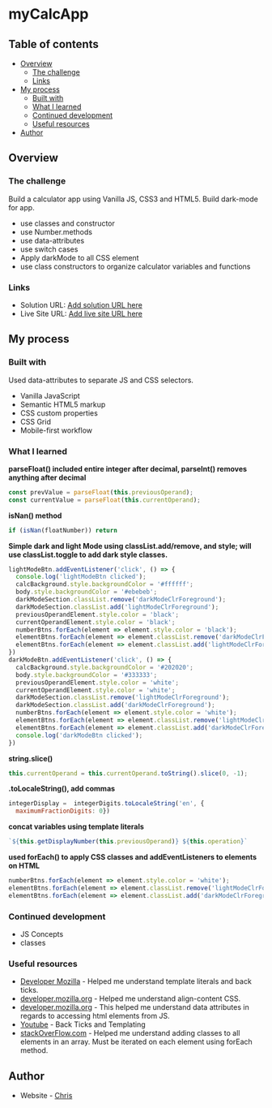 # myCalcApp
## Table of contents

- [Overview](#overview)
  - [The challenge](#the-challenge)
  - [Links](#links)
- [My process](#my-process)
  - [Built with](#built-with)
  - [What I learned](#what-i-learned)
  - [Continued development](#continued-development)
  - [Useful resources](#useful-resources)
- [Author](#author)

## Overview

### The challenge

Build a calculator app using Vanilla JS, CSS3 and HTML5. Build dark-mode for app.
  - use classes and constructor
  - use Number.methods
  - use data-attributes
  - use switch cases
  - Apply darkMode to all CSS element
  - use class constructors to organize calculator variables and functions


### Links

- Solution URL: [Add solution URL here](https://your-solution-url.com)
- Live Site URL: [Add live site URL here](https://your-live-site-url.com)

## My process

### Built with

Used data-attributes to separate JS and CSS selectors.

- Vanilla JavaScript
- Semantic HTML5 markup
- CSS custom properties
- CSS Grid
- Mobile-first workflow

### What I learned
**parseFloat() included entire integer after decimal, parseInt() removes anything after decimal**
```js
const prevValue = parseFloat(this.previousOperand);
const currentValue = parseFloat(this.currentOperand);
```
**isNan() method**
```js
if (isNan(floatNumber)) return
```
**Simple dark and light Mode using classList.add/remove, and style; will use classList.toggle to add dark style classes.**
```js
lightModeBtn.addEventListener('click', () => {
  console.log('lightModeBtn clicked');
  calcBackground.style.backgroundColor = '#ffffff';
  body.style.backgroundColor = '#ebebeb';
  darkModeSection.classList.remove('darkModeClrForeground');
  darkModeSection.classList.add('lightModeClrForeground');
  previousOperandElement.style.color = 'black';
  currentOperandElement.style.color = 'black';
  numberBtns.forEach(element => element.style.color = 'black');
  elementBtns.forEach(element => element.classList.remove('darkModeClrForeground'));
  elementBtns.forEach(element => element.classList.add('lightModeClrForeground'));
})
darkModeBtn.addEventListener('click', () => {
  calcBackground.style.backgroundColor = '#202020';
  body.style.backgroundColor = '#333333';
  previousOperandElement.style.color = 'white';
  currentOperandElement.style.color = 'white';
  darkModeSection.classList.remove('lightModeClrForeground');
  darkModeSection.classList.add('darkModeClrForeground');
  numberBtns.forEach(element => element.style.color = 'white');
  elementBtns.forEach(element => element.classList.remove('lightModeClrForeground'))
  elementBtns.forEach(element => element.classList.add('darkModeClrForeground'))
  console.log('darkModeBtn clicked');
})
```
**string.slice()**
```js
this.currentOperand = this.currentOperand.toString().slice(0, -1);
```
**.toLocaleString(), add commas**
```js
integerDisplay =  integerDigits.toLocaleString('en', {
  maximumFractionDigits: 0})
```
**concat variables using template literals**
```js
`${this.getDisplayNumber(this.previousOperand)} ${this.operation}`
```
**used forEach() to apply CSS classes and addEventListeners to elements on HTML**
```js
numberBtns.forEach(element => element.style.color = 'white');
elementBtns.forEach(element => element.classList.remove('lightModeClrForeground'))
elementBtns.forEach(element => element.classList.add('darkModeClrForeground'))
```
### Continued development

- JS Concepts
- classes


### Useful resources

- [Developer Mozilla](https://developer.mozilla.org/en-US/docs/Web/JavaScript/Reference/Template_literals) - Helped me understand template literals and back ticks.
- [developer.mozilla.org](https://developer.mozilla.org/en-US/docs/Web/CSS/align-content) - Helped me understand align-content CSS.
- [developer.mozilla.org](https://developer.mozilla.org/en-US/docs/Learn/HTML/Howto/Use_data_attributes) - This helped me understand data attributes in regards to accessing html elements from JS.
- [Youtube](https://www.youtube.com/watch?v=0XprLgghq9g) - Back Ticks and Templating
- [stackOverFlow.com](https://stackoverflow.com/a/56047662/14445088) - Helped me understand adding classes to all elements in an array. Must be iterated on each element using forEach method.

## Author

- Website - [Chris](https://christopherrc819.github.io/)
